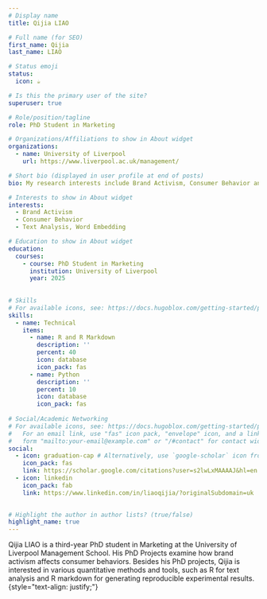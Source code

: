 ```yaml
---
# Display name
title: Qijia LIAO

# Full name (for SEO)
first_name: Qijia
last_name: LIAO

# Status emoji
status:
  icon: ☕️

# Is this the primary user of the site?
superuser: true

# Role/position/tagline
role: PhD Student in Marketing

# Organizations/Affiliations to show in About widget
organizations:
  - name: University of Liverpool
    url: https://www.liverpool.ac.uk/management/

# Short bio (displayed in user profile at end of posts)
bio: My research interests include Brand Activism, Consumer Behavior and Text Analysis. I am a fan of R and RStudio. I am currently learning Python.

# Interests to show in About widget
interests:
  - Brand Activism
  - Consumer Behavior
  - Text Analysis, Word Embedding

# Education to show in About widget
education:
  courses:
    - course: PhD Student in Marketing
      institution: University of Liverpool
      year: 2025
      
      
# Skills
# For available icons, see: https://docs.hugoblox.com/getting-started/page-builder/#icons
skills:
  - name: Technical
    items:
      - name: R and R Markdown
        description: ''
        percent: 40
        icon: database
        icon_pack: fas
      - name: Python
        description: ''
        percent: 10
        icon: database
        icon_pack: fas
    
# Social/Academic Networking
# For available icons, see: https://docs.hugoblox.com/getting-started/page-builder/#icons
#   For an email link, use "fas" icon pack, "envelope" icon, and a link in the
#   form "mailto:your-email@example.com" or "/#contact" for contact widget.
social:
  - icon: graduation-cap # Alternatively, use `google-scholar` icon from `ai` icon pack
    icon_pack: fas
    link: https://scholar.google.com/citations?user=s2lwLxMAAAAJ&hl=en
  - icon: linkedin
    icon_pack: fab
    link: https://www.linkedin.com/in/liaoqijia/?originalSubdomain=uk
  

# Highlight the author in author lists? (true/false)
highlight_name: true
---
```


Qijia LIAO is a third-year PhD student in Marketing at the University of Liverpool Management School. His PhD Projects examine how brand activism affects consumer behaviors. Besides his PhD projects, Qijia is interested in various quantitative methods and tools, such as R for text analysis and R markdown for generating reproducible experimental results. 
{style="text-align: justify;"}

